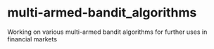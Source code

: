 # multi-armed-bandit_algorithms
Working on various multi-armed bandit algorithms for further uses in financial markets
